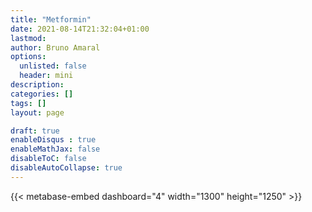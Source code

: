 ```yaml
---
title: "Metformin"
date: 2021-08-14T21:32:04+01:00
lastmod: 
author: Bruno Amaral
options:
  unlisted: false
  header: mini
description: 
categories: []
tags: []
layout: page

draft: true
enableDisqus : true
enableMathJax: false
disableToC: false
disableAutoCollapse: true
---
```


<div class="row">
<div class="col-md-10 mx-auto">

{{< metabase-embed dashboard="4" width="1300" height="1250" >}}

</div>
</div>